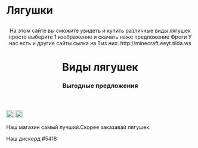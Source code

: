 <htm1>
<h1> Лягушки </h1>
<img src="https://photos.app.goo.gl/oFhcqGtZVfbXecqD7"width="10px" height="10px"
<body>
<header>
На этом сайте вы сможите увидеть и купить различные виды лягушек просто выберите 1 изображение и скачать наже предложение Фроги 
  У нас есть и другие сайты сылка на 1 из них: http://minecraft.eeyt.tilda.ws
<h1 style="text-align:center">Виды лягушек</h1>
<h3>Выгодные предложения</h3>  
</header>
<img src="/uploads/2020/10/frog-159002_1280_0_1603798105.png"width="20px"height="20px/">
  <img src="/uploads/2020/10/frog-46397_1280_0_1603917437.png"width="20px"height="20px"/>
<p>Наш магазин самый лучший.Скорее заказавай лягушек.</p>
<footer>Наш дискорд #5418</footer>
</body>
</htm1>
